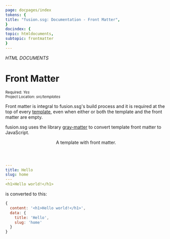 ```yaml
---
page: docpages/index
tokens: {
title: "fusion.ssg: Documentation - Front Matter",
}
docindex: {
topic: htmldocuments,
subtopic: frontmatter
}
---
```


<em>HTML DOCUMENTS</em>

# Front Matter

<section class="container">
<div><small>Required: <em>Yes</em></small></div>
<div><small>Project Location: <em>src/templates</em></small></div>
</section>

<p class="info">Front matter is integral to fusion.ssg's build process and it is required at the top of every <a href="{baseURL}/docs/htmldocuments/templates">template</a>, even when either or both the template and the front matter are empty.</p>
<p class="info">fusion.ssg uses the library <a href="https://www.npmjs.com/package/gray-matter">gray-matter</a> to convert template front matter to JavaScript.</p>

<article>
<header><p class="example">A template with front matter.</p></header>

```YAML
---
title: Hello
slug: home
---
<h1>Hello world!</h1>
```
is converted to this:

```JAVASCRIPT
{
  content: '<h1>Hello world!</h1>',
  data: {
    title: 'Hello',
    slug: 'home'
  }
}
```
</article>
